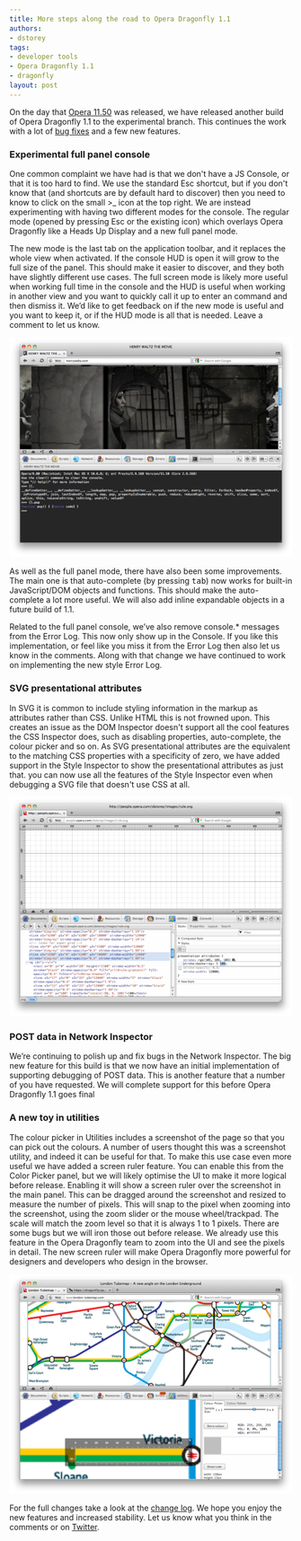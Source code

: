 ```yaml
---
title: More steps along the road to Opera Dragonfly 1.1
authors:
- dstorey
tags:
- developer tools
- Opera Dragonfly 1.1
- dragonfly
layout: post
---
```

<p>On the day that <a href="http://my.opera.com/chooseopera/blog/2011/06/28/new-opera-version-available-updated-design-speed-dial-extensions-and-a-lot-mor">Opera 11.50</a> was released, we have released another build of Opera Dragonfly 1.1 to the experimental branch. This continues the work with a lot of <a href="https://dragonfly.opera.com/app/stp-1/experimental/logs/4601.b3a9baf012fa.log">bug fixes</a> and a few new features.</p>

<h3>Experimental full panel console</h3>

<p>One common complaint we have had is that we don&#39;t have a JS Console, or that it is too hard to find. We use the standard Esc shortcut, but if you don&#39;t know that (and shortcuts are by default hard to discover) then you need to know to click on the small &gt;_ icon at the top right. We are instead experimenting with having two different modes for the console. The regular mode (opened by pressing Esc or the existing icon) which overlays Opera Dragonfly like a Heads Up Display and a new full panel mode.</p>

<p>The new mode is the last tab on the application toolbar, and it replaces the whole view when activated. If the console HUD is open it will grow to the full size of the panel. This should make it easier to discover, and they both have slightly different use cases. The full screen mode is likely more useful when working full time in the console and the HUD is useful when working in another view and you want to quickly call it up to enter an command and then dismiss it. We’d like to get feedback on if the new mode is useful and you want to keep it, or if the HUD mode is all that is needed. Leave a comment to let us know.</p>

<img src="/blog/more-steps-along-the-road-to-opera-dragonfly/Screen%20shot%202011-06-28%20at%2019.14.09.png" alt="" />

<p>As well as the full panel mode, there have also been some improvements. The main one is that auto-complete (by pressing <kbd>tab</kbd>) now works for built-in JavaScript/DOM objects and functions. This should make the auto-complete a lot more useful. We will also add inline expandable objects in a future build of 1.1.</p>

<p>Related to the full panel console, we’ve also remove console.* messages from the Error Log. This now only show up in the Console. If you like this implementation, or feel like you miss it from the Error Log then also let us know in the comments. Along with that change we have continued to work on implementing the new style Error Log.</p>

<h3>SVG  presentational attributes</h3>

<p>In SVG it is common to include styling information in the markup as attributes rather than CSS. Unlike HTML this is not frowned upon. This creates an issue as the DOM Inspector doesn&#39;t support all the cool features the CSS Inspector does, such as disabling properties, auto-complete, the colour picker and so on. As SVG presentational attributes are the equivalent to the matching CSS properties with a specificity of zero, we have added support in the Style Inspector to show the presentational attributes as just that. you can now use all the features of the Style Inspector even when debugging a SVG file that doesn&#39;t use CSS at all.</p>

<img src="/blog/more-steps-along-the-road-to-opera-dragonfly/Screen%20shot%202011-06-28%20at%2019.07.42.png" alt="" />

<h3>POST data in Network Inspector</h3>

<p>We’re continuing to polish up and fix bugs in the Network Inspector. The big new feature for this build is that we now have an initial implementation of supporting debugging of POST data. This is another feature that a number of you have requested. We will complete support for this before Opera Dragonfly 1.1 goes final</p>

<h3>A new toy in utilities</h3>

<p>The colour picker in Utilities includes a screenshot of the page so that you can pick out the colours. A number of users thought this was a screenshot utility, and indeed it can be useful for that. To make this use case even more useful we have added a screen ruler feature. You can enable this from the Color Picker panel, but we will likely optimise the UI to make it more logical before release. Enabling it will show a screen ruler over the screenshot in the main panel. This can be dragged around the screenshot and resized to measure the number of pixels. This will snap to the pixel when zooming into the screenshot, using the zoom slider or the mouse wheel/trackpad. The scale will match the zoom level so that it is always 1 to 1 pixels. There are some bugs but we will iron those out before release. We already use this feature in the Opera Dragonfly team to zoom into the UI and see the pixels in detail. The new screen ruler will make Opera Dragonfly more powerful for designers and developers who design in the browser.</p>

<img src="/blog/more-steps-along-the-road-to-opera-dragonfly/Screen%20shot%202011-06-28%20at%2019.43.39.png" alt="" />

<p>For the full changes take a look at the <a href="https://dragonfly.opera.com/app/stp-1/experimental/logs/4601.b3a9baf012fa.log">change log</a>. We hope you enjoy the new features and increased stability. Let us know what you think in the comments or on <a href="http://www.twitter.com/">Twitter</a>.</p>

